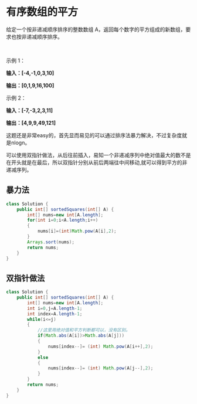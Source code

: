 #  有序数组的平方

给定一个按非递减顺序排序的整数数组 A，返回每个数字的平方组成的新数组，要求也按非递减顺序排序。

 

示例 1：

**输入：[-4,-1,0,3,10]**

**输出：[0,1,9,16,100]**

示例 2：

**输入：[-7,-3,2,3,11]**

**输出：[4,9,9,49,121]**

这题还是非常easy的，首先显而易见的可以通过排序法暴力解决，不过复杂度就是nlogn。

可以使用双指针做法，从后往前插入，易知一个非递减序列中绝对值最大的数不是在开头就是在最后，所以双指针分别从前后两端往中间移动,就可以得到平方的非递减序列。

## 暴力法
```java
class Solution {
    public int[] sortedSquares(int[] A) {
        int[] nums=new int[A.length];
        for(int i=0;i<A.length;i++)
        {
            nums[i]=(int)Math.pow(A[i],2);
        }
        Arrays.sort(nums);
        return nums;
    }
}
```

## 双指针做法
```java
class Solution {
    public int[] sortedSquares(int[] A) {
        int[] nums=new int[A.length];
        int i=0,j=A.length-1;
        int index=A.length-1;
        while(i<=j)
        {
            //这里用绝对值和平方判断都可以，没有区别。
            if(Math.abs(A[i])>Math.abs(A[j]))
            {
                nums[index--]= (int) Math.pow(A[i++],2);
            }
            else
            {
                nums[index--]= (int) Math.pow(A[j--],2);
            }
        }
        return nums;
    }
}
```
